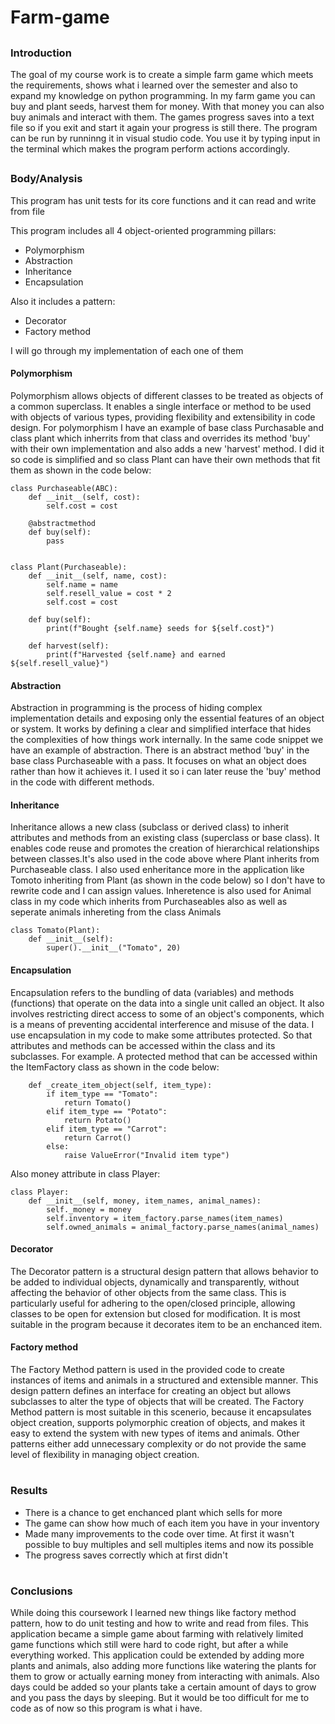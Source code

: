 # Farm-game
##
### Introduction

<p>The goal of my course work is to create a simple farm game which meets the requirements, shows what i learned over the semester and also to expand my knowledge on python programming. In my farm game you can buy and plant seeds, harvest them for money. With that money you can also buy animals and interact with them. The games progress saves into a text file so if you exit and start it again your progress is still there. The program can be run by runninng it in visual studio code. You use it by typing input in the terminal which makes the program perform actions accordingly.<br>

##
### Body/Analysis
<p>This program has unit tests for its core functions and it can read and write from file<br>
<p>This program includes all 4 object-oriented programming pillars:<br>

<ul>
  <li>Polymorphism</li>
  <li>Abstraction</li>
  <li>Inheritance</li>
  <li>Encapsulation</li>
</ul>

Also it includes a pattern:
<ul>
  <li>Decorator</li>
  <li>Factory method</li>
</ul>


I will go through my implementation of each one of them

#### Polymorphism

<p>
Polymorphism allows objects of different classes to be treated as objects of a common superclass. It enables a single interface or method to be used with objects of various types, providing flexibility and extensibility in code design. For polymorphism I have an example of base class Purchasable and class plant which inherrits from that class and overrides its method 'buy' with their own implementation and also adds a new 'harvest' method. I did it so code is simplified and so class Plant can have their own methods that fit them as shown in the code below:<br>

```
class Purchaseable(ABC):
    def __init__(self, cost):
        self.cost = cost

    @abstractmethod
    def buy(self):
        pass


class Plant(Purchaseable):
    def __init__(self, name, cost):
        self.name = name
        self.resell_value = cost * 2
        self.cost = cost

    def buy(self):
        print(f"Bought {self.name} seeds for ${self.cost}")

    def harvest(self):
        print(f"Harvested {self.name} and earned ${self.resell_value}")
```
#### Abstraction
<p>
Abstraction in programming is the process of hiding complex implementation details and exposing only the essential features of an object or system. It works by defining a clear and simplified interface that hides the complexities of how things work internally. In the same code snippet we have an example of abstraction. There is an abstract method 'buy' in the base class Purchaseable with a pass. It focuses on what an object does rather than how it achieves it. I used it so i can later reuse the 'buy' method in the code with different methods.<br>

#### Inheritance
<p>
Inheritance allows a new class (subclass or derived class) to inherit attributes and methods from an existing class (superclass or base class). It enables code reuse and promotes the creation of hierarchical relationships between classes.It's also used in the code above where Plant inherits from Purchaseable class. I also used enheritance more in the application like Tomoto inheriting from Plant (as shown in the code below) so I don't have to rewrite code and I can assign values. Inheretence is also used for Animal class in my code which inherits from Purchaseables also as well as seperate animals inhereting from the class Animals<br>

```
class Tomato(Plant):
    def __init__(self):
        super().__init__("Tomato", 20)
```

#### Encapsulation
<p>Encapsulation refers to the bundling of data (variables) and methods (functions) that operate on the data into a single unit called an object. It also involves restricting direct access to some of an object's components, which is a means of preventing accidental interference and misuse of the data. I use encapsulation in my code to make some attributes protected. So that attributes and methods can be accessed within the class and its subclasses. For example. A protected method that can be accessed within the ItemFactory class as shown in the code below:<br>

```
    def _create_item_object(self, item_type):
        if item_type == "Tomato":
            return Tomato()
        elif item_type == "Potato":
            return Potato()
        elif item_type == "Carrot":
            return Carrot()
        else:
            raise ValueError("Invalid item type")
```
Also money attribute in class Player:

```
class Player:
    def __init__(self, money, item_names, animal_names):
        self._money = money
        self.inventory = item_factory.parse_names(item_names)
        self.owned_animals = animal_factory.parse_names(animal_names)
```

#### Decorator

<p>The Decorator pattern is a structural design pattern that allows behavior to be added to individual objects, dynamically and transparently, without affecting the behavior of other objects from the same class. This is particularly useful for adhering to the open/closed principle, allowing classes to be open for extension but closed for modification. It is most suitable in the program because it decorates item to be an enchanced item.

#### Factory method

<p>The Factory Method pattern is used in the provided code to create instances of items and animals in a structured and extensible manner. This design pattern defines an interface for creating an object but allows subclasses to alter the type of objects that will be created. The Factory Method pattern is most suitable in this scenerio, because it encapsulates object creation, supports polymorphic creation of objects, and makes it easy to extend the system with new types of items and animals. Other patterns either add unnecessary complexity or do not provide the same level of flexibility in managing object creation.<br>

#
### Results
<ul>
  <li>There is a chance to get enchanced plant which sells for more</li>
  <li>The game can show how much of each item you have in your inventory</li>
  <li>Made many improvements to the code over time. At first it wasn't possible to buy multiples and sell multiples items and now its possible</li>
  <li>The progress saves correctly which at first didn't</li>
</ul>

#
### Conclusions 
<p>While doing this coursework I learned new things like factory method pattern, how to do unit testing and how to write and read from files. This application became a simple game about farming with relatively limited game functions which still were hard to code right, but after a while everything worked. This application could be extended by adding more plants and animals, also adding more functions like watering the plants for them to grow or actually earning money from interacting with animals. Also days could be added so your plants take a certain amount of days to grow and you pass the days by sleeping. But it would be too difficult for me to code as of now so this program is what i have.<br>
